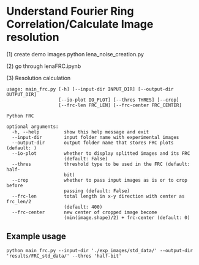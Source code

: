 # Understand Fourier Ring Correlation/Calculate Image resolution	

(1) create demo images 
python lena_noise_creation.py

(2) go through lenaFRC.ipynb

(3) Resolution calculation

```
usage: main_frc.py [-h] [--input-dir INPUT_DIR] [--output-dir OUTPUT_DIR]
                   [--io-plot IO_PLOT] [--thres THRES] [--crop]
                   [--frc-len FRC_LEN] [--frc-center FRC_CENTER]

Python FRC

optional arguments:
  -h, --help         show this help message and exit
  --input-dir        input folder name with experimental images 
  --output-dir       output folder name that stores FRC plots (default: )
  --io-plot          whether to display splitted images and its FRC
                     (default: False)
  --thres            threshold type to be used in the FRC (default: half-
                     bit)
  --crop             whether to pass input images as is or to crop before
                     passing (default: False)
  --frc-len          total length in x-y direction with center as frc_len/2
                     (default: 400)
  --frc-center       new center of cropped image become
                     (min(image.shape)/2) + frc-center (default: 0)
```

## Example usage 

`python main_frc.py --input-dir './exp_images/std_data/' --output-dir 'results/FRC_std_data/' --thres 'half-bit'`

